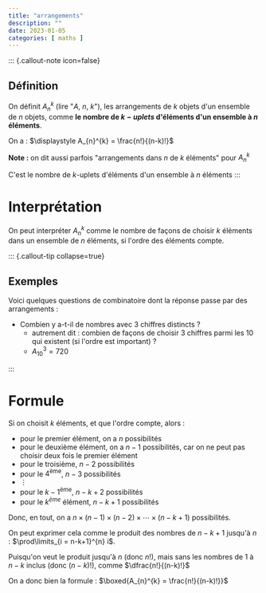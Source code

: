 ```yaml
---
title: "arrangements"
description: ""
date: 2023-01-05
categories: [ maths ]
---
```


::: {.callout-note icon=false}
## Définition

On définit $A_{n}^{k}$ (lire "$A$, $n$, $k$"), les arrangements de $k$ objets d'un ensemble de $n$ objets, comme **le nombre de $k-uplets$ d'éléments d'un ensemble à $n$ éléments**.

On a : $\displaystyle A_{n}^{k} = \frac{n!}{(n-k)!}$

**Note :** on dit aussi parfois "arrangements dans $n$ de $k$ éléments" pour $A_{n}^{k}$

C'est le nombre de $k$-uplets d'éléments d'un ensemble à $n$ éléments
:::

# Interprétation

On peut interpréter $A_{n}^{k}$ comme le nombre de façons de choisir $k$ éléments dans un ensemble de $n$ éléments, si l'ordre des éléments compte.

::: {.callout-tip collapse=true}
## Exemples
Voici quelques questions de combinatoire dont la réponse passe par des arrangements :

 - Combien y a-t-il de nombres avec 3 chiffres distincts ?
     - autrement dit : combien de façons de choisir 3 chiffres parmi les 10 qui existent (si l'ordre est important) ?
     - $A_{10}^{3} = 720$

:::

# Formule

Si on choisit $k$ éléments, et que l'ordre compte, alors :

 - pour le premier élément, on a $n$ possibilités
 - pour le deuxième élément, on a $n - 1$ possibilités, car on ne peut pas choisir deux fois le premier élément
 - pour le troisième, $n - 2$ possibilités
 - pour le $4^{\text{ème}}$, $n-3$ possibilités
 - $\vdots$
 - pour le $k-1^{\text{ème}}$, $n-k + 2$ possibilités
 - pour le $k^{ème}$ élément, $n - k + 1$ possibilités

Donc, en tout, on a $n \times (n-1) \times (n-2) \times \cdots \times (n-k+1)$ possibilités.

On peut exprimer cela comme le produit des nombres de $n-k+1$ jusqu'à $n$ : $\prod\limits_{i = n-k+1}^{n} i$.

Puisqu'on veut le produit jusqu'à $n$ (donc $n!$), mais sans les nombres de $1$ à $n-k$ inclus (donc $(n-k)!$), comme $\dfrac{n!}{(n-k)!}$

On a donc bien la formule : $\boxed{A_{n}^{k} = \frac{n!}{(n-k)!}}$

